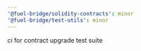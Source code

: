 ```yaml
---
'@fuel-bridge/solidity-contracts': minor
'@fuel-bridge/test-utils': minor
---
```


ci for contract upgrade test suite
